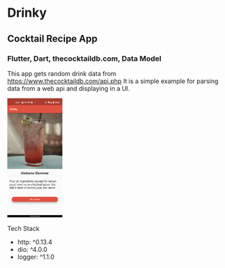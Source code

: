 # Drinky

## Cocktail Recipe App

### Flutter, Dart, thecocktaildb.com, Data Model

This app gets random drink data from https://www.thecocktaildb.com/api.php
It is a simple example for parsing data from a web api and displaying in a UI.

<img src="https://github.com/maydev99/drinky/blob/master/flutter_01.png" width=25% height=25%>

Tech Stack
* http: ^0.13.4
* dio: ^4.0.0
* logger: ^1.1.0



